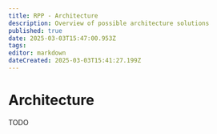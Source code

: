 ```yaml
---
title: RPP - Architecture
description: Overview of possible architecture solutions
published: true
date: 2025-03-03T15:47:00.953Z
tags: 
editor: markdown
dateCreated: 2025-03-03T15:41:27.199Z
---
```


# Architecture

TODO